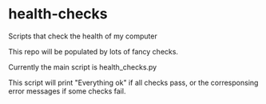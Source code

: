 # health-checks
Scripts that check the health of my computer

This repo will be populated by lots of fancy checks.

Currently the main script is health_checks.py

This script will print "Everything ok" if all checks pass,
or the corresponsing error messages if some checks fail.
